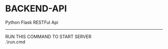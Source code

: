 # BACKEND-API
Python Flask RESTFul Api 
********************************
RUN THIS COMMAND TO START SERVER  
.\run.cmd
